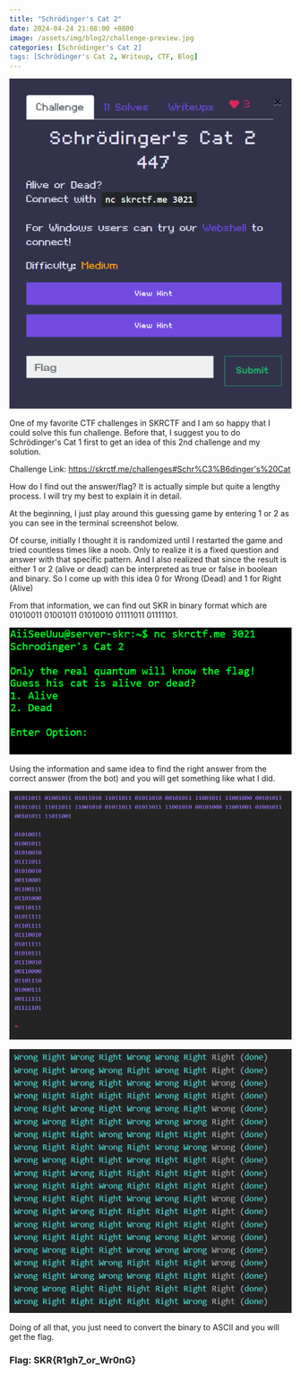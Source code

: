 ```yaml
---
title: "Schrödinger's Cat 2"
date: 2024-04-24 21:08:00 +0800
image: /assets/img/blog2/challenge-preview.jpg
categories: [Schrödinger's Cat 2]
tags: [Schrödinger's Cat 2, Writeup, CTF, Blog]
---
```


![Challenge Details](/assets/img/blog2/challenge.png)

One of my favorite CTF challenges in SKRCTF and I am so happy that I could solve this fun challenge. Before that, I suggest you to do Schrödinger's Cat 1 first to get an idea of this 2nd challenge and my solution.

Challenge Link: <a href="https://skrctf.me/challenges#Schr%C3%B6dinger's%20Cat">https://skrctf.me/challenges#Schr%C3%B6dinger's%20Cat</a>

How do I find out the answer/flag? It is actually simple but quite a lengthy process. I will try my best to explain it in detail.

At the beginning, I just play around this guessing game by entering 1 or 2 as you can see in the terminal screenshot below.

Of course, initially I thought it is randomized until I restarted the game and tried countless times like a noob. Only to realize it is a fixed question and answer with that specific pattern. And I also realized that since the result is either 1 or 2 (alive or dead) can be interpreted as true or false in boolean and binary. So I come up with this idea 0 for Wrong (Dead) and 1 for Right (Alive)

From that information, we can find out SKR in binary format which are 01010011 01001011 01010010 01111011 01111101.

![Challenge Details](/assets/img/blog2/image1.png)

Using the information and same idea to find the right answer from the correct answer (from the bot) and you will get something like what I did.

![Challenge Details](/assets/img/blog2/image2.png)

![Challenge Details](/assets/img/blog2/image3.png)

Doing of all that, you just need to convert the binary to ASCII and you will get the flag. 



### Flag: SKR{R1gh7_or_Wr0nG}